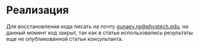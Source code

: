 # Реализация
Для восстановления кода писать на почту gunaev.rg@phystech.edu, на данный момент код закрыт, так как в статье использовались результаты еще не опубликованной статьи консультанта.
